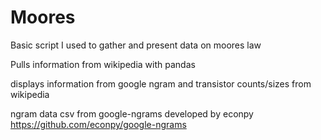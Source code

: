 # Moores
Basic script I used to gather and present data on moores law

Pulls information from wikipedia with pandas

displays information from google ngram and transistor counts/sizes from wikipedia

ngram data csv from google-ngrams developed by econpy https://github.com/econpy/google-ngrams
